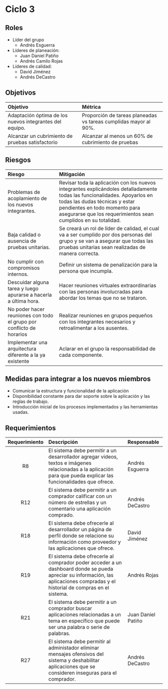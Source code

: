# Ciclo 3

## Roles
- Líder del grupo
  - Andrés Esguerra
- Líderes de planeación:
  - Juan Daniel Patiño
  - Andrés Camilo Rojas
- Líderes de calidad:
  - David Jiménez
  - Andrés DeCastro

## Objetivos
Objetivo|Métrica
:--|:--
Adaptación óptima de los nuevos integrantes del equipo.|Proporción de tareas planeadas vs tareas cumplidas mayor al 90%.
Alcanzar un cubrimiento de pruebas satisfactorio|Alcanzar al menos un 60% de cubrimiento de pruebas

## Riesgos
Riesgo|Mitigación
:--|:--
Problemas de acoplamiento de los nuevos integrantes.|Revisar toda la aplicación con los  nuevos integrantes explicándoles detalladamente todas las funcionalidades. Apoyarlos en todas las dudas técnicas y estar pendientes en todo momento para asegurarse que los requerimientos sean cumplidos en su totalidad.
Baja calidad o ausencia de pruebas unitarias.|Se creará un rol de líder de calidad, el cual va a ser cumplido por dos personas del grupo y se van a asegurar que todas las pruebas unitarias sean realizadas de manera correcta.
No cumplir con compromisos internos.|Definir un sistema de penalización para la persona que incumpla.
Descuidar alguna tarea y luego apurarse a hacerla a última hora.|Hacer reuniones virtuales extraordinarias con las personas involucradas para abordar los temas que no se trataron.
No poder hacer reuniones con todo el grupo por conflicto de horarios|Realizar reuniones en grupos pequeños con los integrantes necesarios y retroalimentar a los ausentes.
Implementar una arquitectura diferente a la ya existente|Aclarar en el grupo la responsabilidad de cada componente.

## Medidas para integrar a los nuevos miembros
- Comunicar la estructura y funcionalidad de la aplicación
- Disponibilidad constante para dar soporte sobre la aplicación y las reglas de trabajo.
- Introducción inicial de los procesos implementados y las herramientas usadas.

## Requerimientos
| Requerimiento | Descripción | Responsable |
| :--: | :-- | :-- |
| R8 | El sistema debe permitir a un desarrollador agregar videos, textos e imágenes relacionadas a la aplicación para que pueda explicar las funcionalidades que ofrece. | Andrés Esguerra
| R12 | El sistema debe permitir a un comprador calificar con un número de estrellas y un comentario una aplicación comprado. | Andrés DeCastro |
| R18 | El sistema debe ofrecerle al desarrollador un página de perfil donde se relacione su información como proveedor y las aplicaciones que ofrece. | David Jiménez |
| R19 | El sistema debe ofrecerle al comprador poder acceder a un dashboard donde se pueda apreciar su información, las aplicaciones compradas y el historial de compras en el sistema. | Andrés Rojas |
| R21 | El sistema debe permitir a un comprador buscar aplicaciones relacionadas a un tema en específico que puede ser una palabra o serie de palabras. | Juan Daniel Patiño |
| R27 | El sistema debe permitir al administador eliminar mensajes ofensivos del sistema y deshabilitar aplicaciones que se consideren inseguras para el comprador. | Andrés DeCastro |